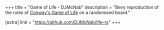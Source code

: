 +++
title = "Game of Life - DJMcNab"
description = "Bevy reproduction of the rules of [Conway's Game of Life](https://en.wikipedia.org/wiki/Conway%27s_Game_of_Life) on a randomised board."

[extra]
link = "https://github.com/DJMcNab/life-rs"
+++
